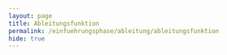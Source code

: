 ```yaml
---
layout: page
title: Ableitungsfunktion
permalink: /einfuehrungsphase/ableitung/ableitungsfunktion
hide: true
---
```

